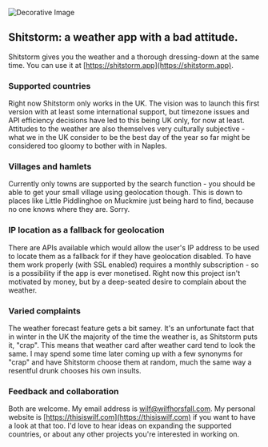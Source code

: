 ![Decorative Image](https://thisiswilf.com/assets/img/shitstorm.jpg)


## Shitstorm: a weather app with a bad attitude.

Shitstorm gives you the weather and a thorough dressing-down at the same time. You can use it at [https://shitstorm.app](https://shitstorm.app).

### Supported countries

Right now Shitstorm only works in the UK. The vision was to launch this first version with at least some international support, but timezone issues and API efficiency decisions have led to this being UK only, for now at least. Attitudes to the weather are also themselves very culturally subjective - what we in the UK consider to be the best day of the year so far might be considered too gloomy to bother with in Naples.

### Villages and hamlets

Currently only towns are supported by the search function - you should be able to get your small village using geolocation though. This is down to places like Little Piddlinghoe on Muckmire just being hard to find, because no one knows where they are. Sorry.

### IP location as a fallback for geolocation

There are APIs available which would allow the user's IP address to be used to locate them as a fallback for if they have geolocation disabled. To have them work properly (with SSL enabled) requires a monthly subscription - so is a possibility if the app is ever monetised. Right now this project isn't motivated by money, but by a deep-seated desire to complain about the weather.

### Varied complaints

The weather forecast feature gets a bit samey. It's an unfortunate fact that in winter in the UK the majority of the time the weather is, as Shitstorm puts it, "crap". This means that weather card after weather card tend to look the same. I may spend some time later coming up with a few synonyms for "crap" and have Shitstorm choose them at random, much the same way a resentful drunk chooses his own insults.

### Feedback and collaboration

Both are welcome. My email address is wilf@wilfhorsfall.com. My personal website is [https://thisiswilf.com](https://thisiswilf.com) if you want to have a look at that too. I'd love to hear ideas on expanding the supported countries, or about any other projects you're interested in working on.

